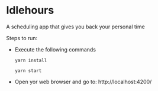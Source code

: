 

# Idlehours

A scheduling app that gives you back your personal time

Steps to run:
- Execute the following commands
    ```
    yarn install

    yarn start
    ```
- Open yor web browser and go to: http://localhost:4200/


